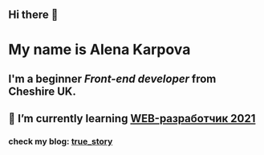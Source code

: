## Hi there 👋
# My name is **Alena Karpova**
## I'm a beginner *Front-end developer* from Cheshire UK.
## 🌱 I’m currently learning [WEB-разработчик 2021](https://www.udemy.com/course/webdeveloper/)
### check my blog: [true_story](https://www.instagram.com/_true_story._/?hl=ru)

<!--
**akarpovauk/akarpovauk** is a ✨ _special_ ✨ repository because its `README.md` (this file) appears on your GitHub profile.

Here are some ideas to get you started:

- 🔭 I’m currently working on ...
- 🌱 I’m currently learning ...
- 👯 I’m looking to collaborate on ...
- 🤔 I’m looking for help with ...
- 💬 Ask me about ...
- 📫 How to reach me: ...
- 😄 Pronouns: ...
- ⚡ Fun fact: ...
-->
